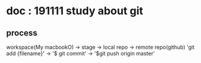 # doc : 191111 study about git

## process
workspace(My macbookO) -> stage -> local repo -> remote repo(github)
'git add {filename}' -> '$ git commit' -> '$git push origin master'
 
